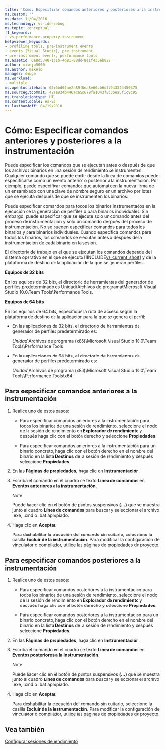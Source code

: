 ```yaml
---
title: 'Cómo: Especificar comandos anteriores y posteriores a la instrumentación | Microsoft Docs'
ms.custom: ''
ms.date: 11/04/2016
ms.technology: vs-ide-debug
ms.topic: conceptual
f1_keywords:
- vs.performance.property.instrument
helpviewer_keywords:
- profiling tools, pre-instrument events
- events [Visual Studio], pre-instrument
- pre-instrument events, performance tools
ms.assetid: 6a8d5340-1d1b-4d81-88dd-8e1f435eb828
author: mikejo5000
ms.author: mikejo
manager: douge
ms.workload:
- multiple
ms.openlocfilehash: 65c6bd02ae2a89f8ea8e66cb6d7b943344450375
ms.sourcegitcommit: 42ea834b446ac65c679fa1043f853bea5f1c9c95
ms.translationtype: HT
ms.contentlocale: es-ES
ms.lasthandoff: 04/19/2018
---
```

# <a name="how-to-specify-pre--and-post-instrument-commands"></a>Cómo: Especificar comandos anteriores y posteriores a la instrumentación

Puede especificar los comandos que se ejecutan antes o después de que los archivos binarios en una sesión de rendimiento se instrumenten. Cualquier comando que se puede emitir desde la línea de comandos puede especificarse como un evento anterior o posterior a la instrumentación. Por ejemplo, puede especificar comandos que automaticen la nueva firma de un ensamblado con una clave de nombre seguro en un archivo por lotes que se ejecuta después de que se instrumenten los binarios.

Puede especificar comandos para todos los binarios instrumentados en la ejecución de la generación de perfiles o para binarios individuales. Sin embargo, puede especificar que se ejecute solo un comando antes del proceso de instrumentación y solo un comando después del proceso de instrumentación. No se pueden especificar comandos para todos los binarios y para binarios individuales. Cuando especifica comandos para todos los binarios, los comandos se ejecutan antes o después de la instrumentación de cada binario en la sesión.

El directorio de trabajo en el que se ejecutan los comandos depende del sistema operativo en el que se ejecuta [!INCLUDE[vs_current_short](../code-quality/includes/vs_current_short_md.md)] y de la plataforma de destino de la aplicación de la que se generan perfiles.

 **Equipos de 32 bits**

En los equipos de 32 bits, el directorio de herramientas del generador de perfiles predeterminado es Unidad\Archivos de programa\Microsoft Visual Studio 10.0\Team Tools\Performance Tools.

**Equipos de 64 bits**

En los equipos de 64 bits, especifique la ruta de acceso según la plataforma de destino de la aplicación para la que se genera el perfil:

- En las aplicaciones de 32 bits, el directorio de herramientas de generador de perfiles predeterminado es:

     *Unidad*\Archivos de programa (x86)\Microsoft Visual Studio 10.0\Team Tools\Performance Tools

- En las aplicaciones de 64 bits, el directorio de herramientas de generador de perfiles predeterminado es:

     *Unidad*\Archivos de programa (x86)\Microsoft Visual Studio 10.0\Team Tools\Performance Tools\x64

## <a name="to-specify-pre-instrument-commands"></a>Para especificar comandos anteriores a la instrumentación

1. Realice uno de estos pasos:

    - Para especificar comandos anteriores a la instrumentación para todos los binarios de una sesión de rendimiento, seleccione el nodo de la sesión de rendimiento en **Explorador de rendimiento** y después haga clic con el botón derecho y seleccione **Propiedades**.

    - Para especificar comandos anteriores a la instrumentación para un binario concreto, haga clic con el botón derecho en el nombre del binario en la lista **Destinos** de la sesión de rendimiento y después seleccione **Propiedades**.

2. En las **Páginas de propiedades**, haga clic en **Instrumentación**.

3. Escriba el comando en el cuadro de texto **Línea de comandos** en **Eventos anteriores a la instrumentación**.

    > [!NOTE]
    > Puede hacer clic en el botón de puntos suspensivos **(...)** que se muestra junto al cuadro **Línea de comandos** para buscar y seleccionar el archivo .exe, .cmd o .bat apropiado.

4. Haga clic en **Aceptar**.

     Para deshabilitar la ejecución del comando sin quitarlo, seleccione la casilla **Excluir de la instrumentación**. Para modificar la configuración de vinculador o compilador, utilice las páginas de propiedades de proyecto.

## <a name="to-specify-post-instrument-commands"></a>Para especificar comandos posteriores a la instrumentación

1. Realice uno de estos pasos:

    - Para especificar comandos posteriores a la instrumentación para todos los binarios de una sesión de rendimiento, seleccione el nodo de la sesión de rendimiento en **Explorador de rendimiento** y después haga clic con el botón derecho y seleccione **Propiedades**.

    - Para especificar comandos posteriores a la instrumentación para un binario concreto, haga clic con el botón derecho en el nombre del binario en la lista **Destinos** de la sesión de rendimiento y después seleccione **Propiedades**.

2. En las **Páginas de propiedades**, haga clic en **Instrumentación**.

3. Escriba el comando en el cuadro de texto **Línea de comandos** en **Eventos posteriores a la instrumentación**.

    > [!NOTE]
    > Puede hacer clic en el botón de puntos suspensivos **(...)** que se muestra junto al cuadro **Línea de comandos** para buscar y seleccionar el archivo .exe, .cmd o .bat apropiado.

4. Haga clic en **Aceptar**.

     Para deshabilitar la ejecución del comando sin quitarlo, seleccione la casilla **Excluir de la instrumentación**. Para modificar la configuración de vinculador o compilador, utilice las páginas de propiedades de proyecto.

## <a name="see-also"></a>Vea también

[Configurar sesiones de rendimiento](../profiling/configuring-performance-sessions.md)